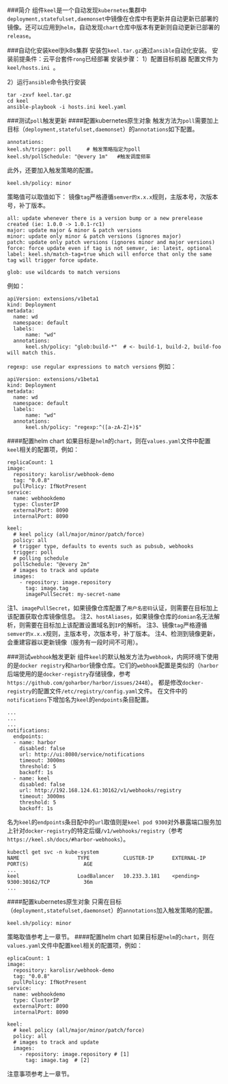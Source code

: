 ###简介
组件```keel```是一个自动发现```kubernetes```集群中```deployment,statefulset,daemonset```中镜像在仓库中有更新并自动更新已部署的镜像。还可以应用到```helm```，自动发现```chart```仓库中版本有更新则自动更新已部署的```release```。

###自动化安装keel到k8s集群
安装包```keel.tar.gz```通过```ansible```自动化安装。
安装前提条件：云平台套件```rong```已经部署
安装步骤：
1）配置目标机器
配置文件为```keel/hosts.ini ```。

2）运行```ansible```命令执行安装
```
tar -zxvf keel.tar.gz
cd keel
ansible-playbook -i hosts.ini keel.yaml
```

###测试```poll```触发更新
####配置kubernetes原生对象
触发方法为```poll```需要加上目标（```deployment,statefulset,daemonset```）的```annotations```如下配置。
```
annotations:
keel.sh/trigger: poll     # 触发策略指定为poll
keel.sh/pollSchedule: "@every 1m"   #触发调度频率
```
此外，还要加入触发策略的配置。
```
keel.sh/policy: minor
```
策略值可以取值如下：
镜像```tag```严格遵循```semver的x.x.x```规则，主版本号，次版本号，补丁版本。
```
all: update whenever there is a version bump or a new prerelease created (ie: 1.0.0 -> 1.0.1-rc1)
major: update major & minor & patch versions
minor: update only minor & patch versions (ignores major)
patch: update only patch versions (ignores minor and major versions)
force: force update even if tag is not semver, ie: latest, optional label: keel.sh/match-tag=true which will enforce that only the same tag will trigger force update.
```
```glob: use wildcards to match versions```

例如：
```
apiVersion: extensions/v1beta1
kind: Deployment
metadata: 
  name: wd
  namespace: default
  labels: 
      name: "wd"
  annotations:
      keel.sh/policy: "glob:build-*"  # <- build-1, build-2, build-foo will match this. 
```

```regexp: use regular expressions to match versions```
例如：
```
apiVersion: extensions/v1beta1
kind: Deployment
metadata: 
  name: wd
  namespace: default
  labels: 
      name: "wd"
  annotations:
      keel.sh/policy: "regexp:^([a-zA-Z]+)$"
```
####配置helm chart
如果目标是```helm```的```chart```，则在```values.yaml```文件中配置```keel```相关的配置项，例如：
```
replicaCount: 1
image:
  repository: karolisr/webhook-demo
  tag: "0.0.8"
  pullPolicy: IfNotPresent
service:
  name: webhookdemo
  type: ClusterIP
  externalPort: 8090
  internalPort: 8090

keel:
  # keel policy (all/major/minor/patch/force)
  policy: all
  # trigger type, defaults to events such as pubsub, webhooks
  trigger: poll
  # polling schedule
  pollSchedule: "@every 2m"
  # images to track and update
  images:
    - repository: image.repository
      tag: image.tag
      imagePullSecret: my-secret-name
```

注1、```imagePullSecret```，如果镜像仓库配置了```用户名密码```认证，则需要在目标加上该配置获取仓库镜像信息。
注2、```hostAliases```，如果镜像仓库的```domian```名无法解析，则需要在目标加上该配置设置域名到```IP```的解析。
注3、镜像```tag```严格遵循```semver的x.x.x```规则，主版本号，次版本号，补丁版本。
注4、检测到镜像更新，会重建容器以更新镜像（服务有一段时间不可用）。

###测试```webhook```触发更新
组件```keel```的默认触发方法为```webhook```，内网环境下使用的是```docker registry```和```harbor```镜像仓库。它们的```webhook```配置是类似的（```harbor```后端使用的是```docker-registry```存储镜像，参考```https://github.com/goharbor/harbor/issues/2448```）。
都是修改```docker-registry```的配置文件```/etc/registry/config.yaml```文件。
在文件中的```notifications```下增加名为```keel```的```endpoints```条目配置。
```
...
...
...
notifications:
  endpoints:
  - name: harbor
    disabled: false
    url: http://ui:8080/service/notifications
    timeout: 3000ms
    threshold: 5
    backoff: 1s
  - name: keel
    disabled: false
    url: http://192.168.124.61:30162/v1/webhooks/registry
    timeout: 3000ms
    threshold: 5
    backoff: 1s
```
名为```keel```的```endpoints```条目配中的```url```取值则是```keel pod 9300```对外暴露端口服务加上针对```docker-registry```的特定后缀```/v1/webhooks/registry```（参考```https://keel.sh/docs/#harbor-webhooks```）。
```
kubectl get svc -n kube-system
NAME                   TYPE           CLUSTER-IP      EXTERNAL-IP   PORT(S)                  AGE
...
keel                   LoadBalancer   10.233.3.181    <pending>     9300:30162/TCP           36m
...
```
####配置kubernetes原生对象
只需在目标（```deployment,statefulset,daemonset```）的```annotations```加入触发策略的配置。
```
keel.sh/policy: minor
```
策略取值参考上一章节。
####配置helm chart
如果目标是```helm```的```chart```，则在```values.yaml```文件中配置```keel```相关的配置项，例如：
```
eplicaCount: 1
image:
  repository: karolisr/webhook-demo
  tag: "0.0.8"
  pullPolicy: IfNotPresent
service:
  name: webhookdemo
  type: ClusterIP
  externalPort: 8090
  internalPort: 8090

keel:
  # keel policy (all/major/minor/patch/force)
  policy: all
  # images to track and update
  images:
    - repository: image.repository # [1]
      tag: image.tag  # [2]
```
注意事项参考上一章节。